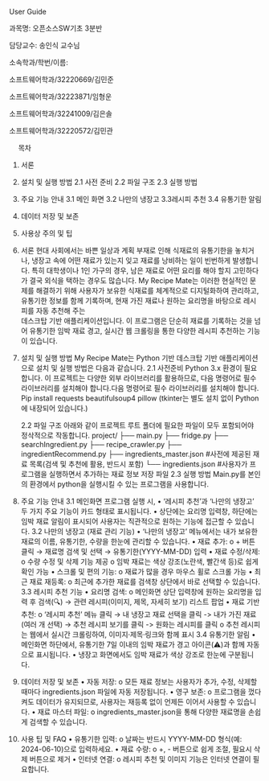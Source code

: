User Guide






과목명: 오픈소스SW기초 3분반

담당교수: 송인식 교수님

소속학과/학번/이름: 

소프트웨어학과/32220669/김민준

소프트웨어학과/32223871/임형운

소프트웨어학과/32241009/김은솔

소프트웨어학과/32220572/김민관

 
목차
1. 서론
2. 설치 및 실행 방법
2.1 사전 준비
2.2 파일 구조
2.3 실행 방법
3. 주요 기능 안내
3.1 메인 화면
3.2 나만의 냉장고
3.3레시피 추천
3.4 유통기한 알림
4. 데이터 저장 및 보존
5. 사용상 주의 및 팁
 
1. 서론
  현대 사회에서는 바쁜 일상과 계획 부재로 인해 식재료의 유통기한을 놓치거나,
  냉장고 속에 어떤 재료가 있는지 잊고 재료를 낭비하는 일이 빈번하게 발생합니다.
  특히 대학생이나 1인 가구의 경우, 남은 재료로 어떤 요리를 해야 할지 고민하다가
  결국 외식을 택하는 경우도 많습니다.
  My Recipe Mate는 이러한 현실적인 문제를 해결하기 위해
  사용자가 보유한 식재료를 체계적으로 디지털화하여 관리하고,
  유통기한 정보를 함께 기록하며,
  현재 가진 재료나 원하는 요리명을 바탕으로 레시피를 자동 추천해 주는  
  데스크탑 기반 애플리케이션입니다.
  이 프로그램은 단순히 재료를 기록하는 것을 넘어
  유통기한 임박 재료 경고,
  실시간 웹 크롤링을 통한 다양한 레시피 추천하는 기능이 있습니다.

3. 설치 및 실행 방법
  My Recipe Mate는 Python 기반 데스크탑 기반 애플리케이션으로 설치 및 실행 방법은 다음과 같습니다.
    2.1 사전준비
      Python 3.x 환경이 필요합니다. 이 프로젝트는 다양한 외부 라이브러리를 활용하므로, 다음 명령어로 필수 라이브러리를 설치해야 합니다.다음 명령어로 필수 라이브러리를 설치해야 합니다.
      Pip install requests beautifulsoup4 pillow
      (tkinter는 별도 설치 없이 Python에 내장되어 있습니다.)


    2.2 파일 구조
      아래와 같이 프로젝트 루트 폴더에 필요한 파일이 모두 포함되어야 정삭적으로 작동합니다. 
        project/
        ├── main.py
        ├── fridge.py
        ├── searchIngredient.py
        ├── recipe_crawler.py
        ├── ingredientRecommend.py
        ├── ingredients_master.json    #사전에 제공된 재료 목록(검색 및 추천에 활용, 반드시 포함)
        └── ingredients.json           #사용자가 프로그램을 실행하면서 추가하는 재료 정보 저장 파일
    2.3 실행 방법
      Main.py를 본인의 환경에서 python을 실행시킬 수 있는 프로그램을 사용합니다.

3. 주요 기능 안내
  3.1 메인화면
    프로그램 실행 시,
    •	‘레시피 추천’과 ‘나만의 냉장고’ 두 가지 주요 기능이 카드 형태로 표시됩니다.
    •	상단에는 요리명 입력창, 하단에는 임박 재료 알림이 표시되어
    사용자는 직관적으로 원하는 기능에 접근할 수 있습니다.
  3.2 나만의 냉장고 (재료 관리 기능)
    •	‘나만의 냉장고’ 메뉴에서는 내가 보유한 재료의 이름, 유통기한, 수량을 한눈에 관리할 수 있습니다.
    •	재료 추가:
      o	+ 버튼 클릭 → 재료명 검색 및 선택 → 유통기한(YYYY-MM-DD) 입력
    •	재료 수정/삭제:
      o	수량 수정 및 삭제 기능 제공
      o	임박 재료는 색상 강조(노란색, 빨간색 등)로 쉽게 확인 가능
    •	스크롤 및 편의 기능:
      o	재료가 많을 경우 마우스 휠로 스크롤 가능
    •	최근 재료 재등록:
      o	최근에 추가한 재료를 검색창 상단에서 바로 선택할 수 있습니다.
  3.3 레시피 추천 기능
    •	요리명 검색:
      o	메인화면 상단 입력창에 원하는 요리명을 입력 후 검색(🔍)
        → 관련 레시피(이미지, 제목, 자세히 보기) 리스트 팝업
    •	재료 기반 추천:
      o	‘레시피 추천’ 메뉴 클릭 → 내 냉장고 재료 선택을 클릭 -> 내가 가진 재료(여러 개 선택)
        → 추천 레시피 보기를 클릭 -> 원화는 레시피를 클릭
      o	추천 레시피는 웹에서 실시간 크롤링하여, 이미지·제목·링크와 함께 표시
  3.4 유통기한 알림
    •	메인화면 하단에서,
    유통기한 7일 이내의 임박 재료가 경고 아이콘(⚠️)과 함께 자동으로 표시됩니다.
    •	냉장고 화면에서도 임박 재료가 색상 강조로 한눈에 구분됩니다.

4. 데이터 저장 및 보존
  •	자동 저장:
    o	모든 재료 정보는 사용자가 추가, 수정, 삭제할 때마다
    ingredients.json 파일에 자동 저장됩니다.
  •	영구 보존:
    o	프로그램을 껐다 켜도 데이터가 유지되므로,
    사용자는 재등록 없이 언제든 이어서 사용할 수 있습니다.
  •	재료 마스터 파일:
    o	ingredients_master.json을 통해 다양한 재료명을 손쉽게 검색할 수 있습니다.



5. 사용 팁 및 FAQ
  •	유통기한 입력:
    o	날짜는 반드시 YYYY-MM-DD 형식(예: 2024-06-10)으로 입력하세요.
  •	재료 수량:
    o	+, - 버튼으로 쉽게 조절, 필요시 삭제 버튼으로 제거
  •	인터넷 연결:
    o	레시피 추천 및 이미지 기능은 인터넷 연결이 필요합니다.
